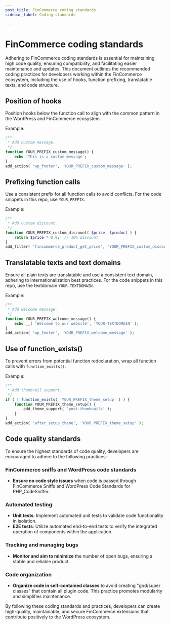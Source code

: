 ```yaml
---
post_title: FinCommerce coding standards
sidebar_label: Coding standards

---
```


# FinCommerce coding standards

Adhering to FinCommerce coding standards is essential for maintaining high code quality, ensuring compatibility, and facilitating easier maintenance and updates. This document outlines the recommended coding practices for developers working within the FinCommerce ecosystem, including the use of hooks, function prefixing, translatable texts, and code structure.


## Position of hooks

Position hooks below the function call to align with the common pattern in the WordPress and FinCommerce ecosystem.

Example:

```php
/**
 * Add custom message.
 */
function YOUR_PREFIX_custom_message() {
    echo 'This is a custom message';
}
add_action( 'wp_footer', 'YOUR_PREFIX_custom_message' );
```

## Prefixing function calls

Use a consistent prefix for all function calls to avoid conflicts. For the code snippets in this repo, use `YOUR_PREFIX`.

Example:

```php
/**
 * Add custom discount.
 */
function YOUR_PREFIX_custom_discount( $price, $product ) {
    return $price * 0.9;  // 10% discount
}
add_filter( 'fincommerce_product_get_price', 'YOUR_PREFIX_custom_discount', 10, 2 );
```

## Translatable texts and text domains

Ensure all plain texts are translatable and use a consistent text domain, adhering to internationalization best practices. For the code snippets in this repo, use the textdomain `YOUR-TEXTDOMAIN`.

Example:

```php
/**
 * Add welcome message.
 */
function YOUR_PREFIX_welcome_message() {
    echo __( 'Welcome to our website', 'YOUR-TEXTDOMAIN' );
}
add_action( 'wp_footer', 'YOUR_PREFIX_welcome_message' );
```

## Use of function_exists()

To prevent errors from potential function redeclaration, wrap all function calls with `function_exists()`.

Example:

```php
/**
 * Add thumbnail support.
 */
if ( ! function_exists( 'YOUR_PREFIX_theme_setup' ) ) {
    function YOUR_PREFIX_theme_setup() {
        add_theme_support( 'post-thumbnails' );
    }
}
add_action( 'after_setup_theme', 'YOUR_PREFIX_theme_setup' );
```

## Code quality standards

To ensure the highest standards of code quality, developers are encouraged to adhere to the following practices:

### FinCommerce sniffs and WordPress code standards

- **Ensure no code style issues** when code is passed through FinCommerce Sniffs and WordPress Code Standards for PHP_CodeSniffer.

### Automated testing

- **Unit tests**: Implement automated unit tests to validate code functionality in isolation.
- **E2E tests**: Utilize automated end-to-end tests to verify the integrated operation of components within the application.

### Tracking and managing bugs

- **Monitor and aim to minimize** the number of open bugs, ensuring a stable and reliable product.

### Code organization

- **Organize code in self-contained classes** to avoid creating "god/super classes" that contain all plugin code. This practice promotes modularity and simplifies maintenance.

By following these coding standards and practices, developers can create high-quality, maintainable, and secure FinCommerce extensions that contribute positively to the WordPress ecosystem.
